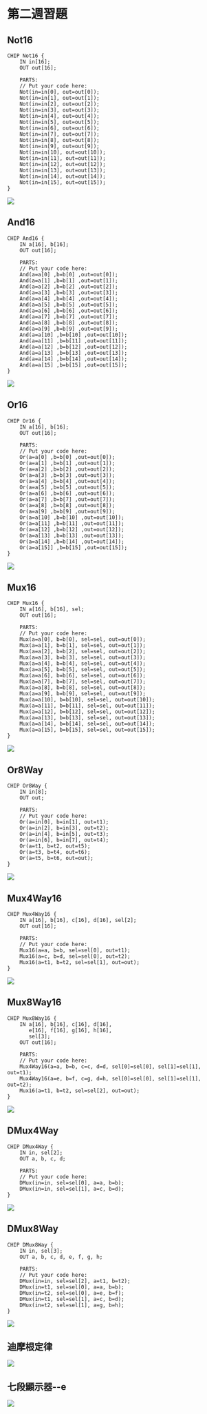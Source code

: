 # 第二週習題
## Not16
```hdl
CHIP Not16 {
    IN in[16];
    OUT out[16];

    PARTS:
    // Put your code here:
    Not(in=in[0], out=out[0]);
    Not(in=in[1], out=out[1]);
    Not(in=in[2], out=out[2]);
    Not(in=in[3], out=out[3]);
    Not(in=in[4], out=out[4]);
    Not(in=in[5], out=out[5]);
    Not(in=in[6], out=out[6]);
    Not(in=in[7], out=out[7]);
    Not(in=in[8], out=out[8]);
    Not(in=in[9], out=out[9]);
    Not(in=in[10], out=out[10]);
    Not(in=in[11], out=out[11]);
    Not(in=in[12], out=out[12]);
    Not(in=in[13], out=out[13]);
    Not(in=in[14], out=out[14]);
    Not(in=in[15], out=out[15]);
}
```

![](https://github.com/yucing/co110a/blob/master/picture/Not16.png)


## And16
```hdl
CHIP And16 {
    IN a[16], b[16];
    OUT out[16];

    PARTS:
    // Put your code here:
    And(a=a[0] ,b=b[0] ,out=out[0]);
    And(a=a[1] ,b=b[1] ,out=out[1]);
    And(a=a[2] ,b=b[2] ,out=out[2]);
    And(a=a[3] ,b=b[3] ,out=out[3]);
    And(a=a[4] ,b=b[4] ,out=out[4]);
    And(a=a[5] ,b=b[5] ,out=out[5]);
    And(a=a[6] ,b=b[6] ,out=out[6]);
    And(a=a[7] ,b=b[7] ,out=out[7]);
    And(a=a[8] ,b=b[8] ,out=out[8]);
    And(a=a[9] ,b=b[9] ,out=out[9]);
    And(a=a[10] ,b=b[10] ,out=out[10]);
    And(a=a[11] ,b=b[11] ,out=out[11]);
    And(a=a[12] ,b=b[12] ,out=out[12]);
    And(a=a[13] ,b=b[13] ,out=out[13]);
    And(a=a[14] ,b=b[14] ,out=out[14]);
    And(a=a[15] ,b=b[15] ,out=out[15]);
}
```

![](https://github.com/yucing/co110a/blob/master/picture/And16.png)

## Or16
```hdl
CHIP Or16 {
    IN a[16], b[16];
    OUT out[16];

    PARTS:
    // Put your code here:
    Or(a=a[0] ,b=b[0] ,out=out[0]);
    Or(a=a[1] ,b=b[1] ,out=out[1]);
    Or(a=a[2] ,b=b[2] ,out=out[2]);
    Or(a=a[3] ,b=b[3] ,out=out[3]);
    Or(a=a[4] ,b=b[4] ,out=out[4]);
    Or(a=a[5] ,b=b[5] ,out=out[5]);
    Or(a=a[6] ,b=b[6] ,out=out[6]);
    Or(a=a[7] ,b=b[7] ,out=out[7]);
    Or(a=a[8] ,b=b[8] ,out=out[8]);
    Or(a=a[9] ,b=b[9] ,out=out[9]);
    Or(a=a[10] ,b=b[10] ,out=out[10]);
    Or(a=a[11] ,b=b[11] ,out=out[11]);
    Or(a=a[12] ,b=b[12] ,out=out[12]);
    Or(a=a[13] ,b=b[13] ,out=out[13]);
    Or(a=a[14] ,b=b[14] ,out=out[14]);
    Or(a=a[15]] ,b=b[15] ,out=out[15]);
}
```

![](https://github.com/yucing/co110a/blob/master/picture/Or16.png)

## Mux16
```hdl
CHIP Mux16 {
    IN a[16], b[16], sel;
    OUT out[16];

    PARTS:
    // Put your code here:
    Mux(a=a[0], b=b[0], sel=sel, out=out[0]);
    Mux(a=a[1], b=b[1], sel=sel, out=out[1]);
    Mux(a=a[2], b=b[2], sel=sel, out=out[2]);
    Mux(a=a[3], b=b[3], sel=sel, out=out[3]);
    Mux(a=a[4], b=b[4], sel=sel, out=out[4]);
    Mux(a=a[5], b=b[5], sel=sel, out=out[5]);
    Mux(a=a[6], b=b[6], sel=sel, out=out[6]);
    Mux(a=a[7], b=b[7], sel=sel, out=out[7]);
    Mux(a=a[8], b=b[8], sel=sel, out=out[8]);
    Mux(a=a[9], b=b[9], sel=sel, out=out[9]);
    Mux(a=a[10], b=b[10], sel=sel, out=out[10]);
    Mux(a=a[11], b=b[11], sel=sel, out=out[11]);
    Mux(a=a[12], b=b[12], sel=sel, out=out[12]);
    Mux(a=a[13], b=b[13], sel=sel, out=out[13]);
    Mux(a=a[14], b=b[14], sel=sel, out=out[14]);
    Mux(a=a[15], b=b[15], sel=sel, out=out[15]);
}
```

![](https://github.com/yucing/co110a/blob/master/picture/Mux16.png)

## Or8Way
```hdl
CHIP Or8Way {
    IN in[8];
    OUT out;

    PARTS:
    // Put your code here:
    Or(a=in[0], b=in[1], out=t1);
    Or(a=in[2], b=in[3], out=t2);
    Or(a=in[4], b=in[5], out=t3);
    Or(a=in[6], b=in[7], out=t4);
    Or(a=t1, b=t2, out=t5);
    Or(a=t3, b=t4, out=t6);
    Or(a=t5, b=t6, out=out);
}
```

![](https://github.com/yucing/co110a/blob/master/picture/Or8way.png)

## Mux4Way16
```hdl
CHIP Mux4Way16 {
    IN a[16], b[16], c[16], d[16], sel[2];
    OUT out[16];

    PARTS:
    // Put your code here:
    Mux16(a=a, b=b, sel=sel[0], out=t1);
    Mux16(a=c, b=d, sel=sel[0], out=t2);
    Mux16(a=t1, b=t2, sel=sel[1], out=out);
}
```

![](https://github.com/yucing/co110a/blob/master/picture/Mux4Way16.png)

## Mux8Way16
```hdl
CHIP Mux8Way16 {
    IN a[16], b[16], c[16], d[16],
       e[16], f[16], g[16], h[16],
       sel[3];
    OUT out[16];

    PARTS:
    // Put your code here:
    Mux4Way16(a=a, b=b, c=c, d=d, sel[0]=sel[0], sel[1]=sel[1], out=t1);
    Mux4Way16(a=e, b=f, c=g, d=h, sel[0]=sel[0], sel[1]=sel[1], out=t2);
    Mux16(a=t1, b=t2, sel=sel[2], out=out);
}
```

![](https://github.com/yucing/co110a/blob/master/picture/Mux8Way16.png)

## DMux4Way
```hdl
CHIP DMux4Way {
    IN in, sel[2];
    OUT a, b, c, d;

    PARTS:
    // Put your code here:
    DMux(in=in, sel=sel[0], a=a, b=b);
    DMux(in=in, sel=sel[1], a=c, b=d);
}
```
![](https://github.com/yucing/co110a/blob/master/picture/Dmux4Way.png)

## DMux8Way
```hdl
CHIP DMux8Way {
    IN in, sel[3];
    OUT a, b, c, d, e, f, g, h;

    PARTS:
    // Put your code here:
    DMux(in=in, sel=sel[2], a=t1, b=t2);
    DMux(in=t1, sel=sel[0], a=a, b=b);
    DMux(in=t2, sel=sel[0], a=e, b=f);
    DMux(in=t1, sel=sel[1], a=c, b=d);
    DMux(in=t2, sel=sel[1], a=g, b=h);
}
```

![](https://github.com/yucing/co110a/blob/master/picture/Dmux8Way.png)

## 迪摩根定律

![](https://github.com/yucing/co110a/blob/master/picture/DeMorgan.png)

## 七段顯示器--e

![](https://github.com/yucing/co110a/blob/master/picture/bool.png)
